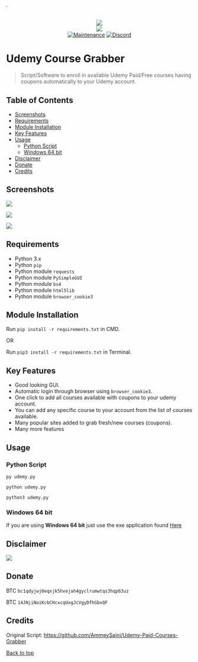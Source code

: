 ###### .
<p align="center">
  <img src="https://raw.githubusercontent.com/techtanic/Udemy-Course-Grabber/master/UCG-logo.png">
  <br/>
  <img src="https://forthebadge.com/images/badges/made-with-python.svg">
  <br/>
  <a href="https://github.com/techtanic/Udemy-Course-Grabber/graphs/commit-activity"><img alt="Maintenance" src="https://img.shields.io/badge/Maintained%3F-yes-green.svg?style=for-the-badge"></a>
  <a target="_blank" href="https://discord.gg/wFsfhJh4Rh"><img alt="Discord" src="https://img.shields.io/discord/703266580846346361.svg?label=Discord&logo=Discord&colorB=7289da&style=for-the-badge"></a>
  <br/>
</p>


# Udemy Course Grabber

> Script/Software to enroll in available Udemy Paid/Free courses having coupons automatically to your Udemy account.


## Table of Contents

- [Screenshots](#screenshots)
- [Requirements](#requirements)
- [Module Installation](#module-installation)
- [Key Features](#key-features)
- [Usage](#usage)
  - [Python Script](#python-script)
  - [Windows 64 bit](#windows-64-bit)
- [Disclaimer](#disclaimer)
- [Donate](#donate)
- [Credits](#credits)


## Screenshots
![](https://cdn.discordapp.com/attachments/758388245591228437/791362267421737040/image.png)

![](https://cdn.discordapp.com/attachments/728226386602623019/791664965684953119/image_1.png)

![](https://cdn.discordapp.com/attachments/758388245591228437/791361656138891294/Screenshot_2020-12-23_204114.png)

## Requirements

- Python 3.x
- Python `pip`
- Python module `requests`
- Python module `PySimpleGUI`
- Python module `bs4`
- Python module `html5lib`
- Python module `browser_cookie3`


## Module Installation

Run	`pip install -r requirements.txt` in CMD.

OR

Run `pip3 install -r requirements.txt` in Terminal.


## Key Features

- Good looking GUI.
- Automatic login through browser using `browser_cookie3`.
- One click to add all courses available with coupons to your udemy account.
- You can add any specific course to your account from the list of courses available.
- Many popular sites added to grab fresh/new courses (coupons).
- Many more features


## Usage

### Python Script

`py udemy.py`

`python udemy.py`

`python3 udemy.py`

### Windows 64 bit

 If you are using **Windows 64 bit** just use the exe application found [Here](https://github.com/techtanic/Udemy-Course-Grabber/releases)


## Disclaimer
![](https://cdn.discordapp.com/attachments/749247352073617518/785906195767754753/unknown.png)


## Donate

BTC `bc1qdyjwj0eqxjk5hxejah4gyclrumwtqs3hqp63uz` 

BTC `14JNjiNoiKcbCHcxcqUxgJcVgyDfhGbxQF`

## Credits 

Original Script: https://github.com/AmmeySaini/Udemy-Paid-Courses-Grabber

[Back to top](#)